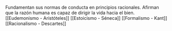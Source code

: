 Fundamentan sus normas de conducta en principios racionales. Afirman que la razón humana es capaz de dirigir la vida hacia el bien. [[Eudemonismo - Aristóteles]] [[Estoicismo - Séneca]] [[Formalismo - Kant]] [[Racionalismo - Descartes]]
